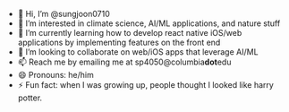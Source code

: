 - 👋 Hi, I’m @sungjoon0710
- 👀 I’m interested in climate science, AI/ML applications, and nature stuff
- 🌱 I’m currently learning how to develop react native iOS/web applications by implementing features on the front end
- 💞️ I’m looking to collaborate on web/iOS apps that leverage AI/ML
- 📫 Reach me by emailing me at sp4050@columbia**dot**edu
- 😄 Pronouns: he/him
- ⚡ Fun fact: when I was growing up, people thought I looked like harry potter. 
